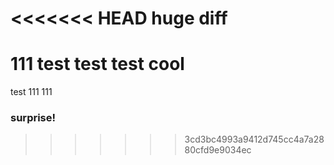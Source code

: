 <<<<<<< HEAD
huge diff
=======
111
test test test
cool
=======
test
111
111
### surprise!
>>>>>>> 3cd3bc4993a9412d745cc4a7a2880cfd9e9034ec

